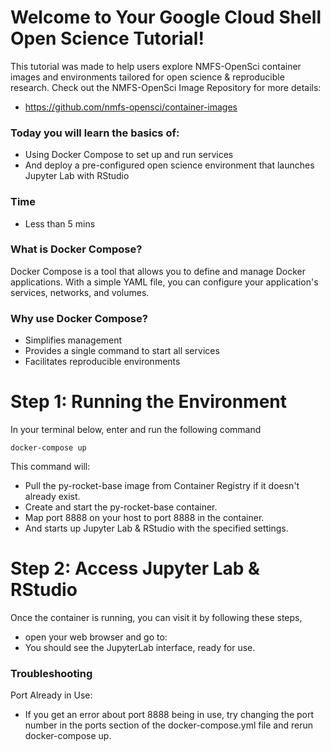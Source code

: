 # Welcome to Your Google Cloud Shell Open Science Tutorial!

This tutorial was made to help users explore NMFS-OpenSci container images and environments tailored for open science & reproducible research.
Check out the NMFS-OpenSci Image Repository for more details:
- https://github.com/nmfs-opensci/container-images

### Today you will learn the basics of:
- Using Docker Compose to set up and run services
- And deploy a pre-configured open science environment that launches Jupyter Lab with RStudio

### Time 
- Less than 5 mins

### What is Docker Compose?

Docker Compose is a tool that allows you to define and manage Docker applications. With a simple YAML file, you can configure your application's services, networks, and volumes.

### Why use Docker Compose?

- Simplifies management
- Provides a single command to start all services
- Facilitates reproducible environments

# Step 1: Running the Environment
In your terminal below, enter and run the following command
```
docker-compose up
```
This command will:
- Pull the py-rocket-base image from Container Registry if it doesn't already exist.
- Create and start the py-rocket-base container.
- Map port 8888 on your host to port 8888 in the container.
- And starts up Jupyter Lab & RStudio with the specified settings.

# Step 2: Access Jupyter Lab & RStudio
Once the container is running, you can visit it by following these steps, 
- open your web browser and go to:
- You should see the JupyterLab interface, ready for use.

### Troubleshooting
Port Already in Use: 
- If you get an error about port 8888 being in use, try changing the port number in the ports section of the docker-compose.yml file and rerun docker-compose up.
